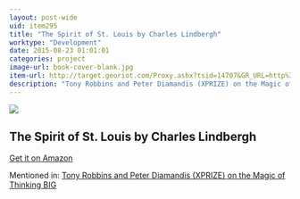 ```yaml
---
layout: post-wide
uid: item295
title: "The Spirit of St. Louis by Charles Lindbergh"
worktype: "Development"
date: 2015-08-23 01:01:01
categories: project
image-url: book-cover-blank.jpg
item-url: http://target.georiot.com/Proxy.ashx?tsid=14707&GR_URL=http%3A%2F%2Fwww.amazon.com%2FThe-Spirit-Louis-Charles-Lindbergh%2Fdp%2F0743237056%2F
description: "Tony Robbins and Peter Diamandis (XPRIZE) on the Magic of Thinking BIG"
---
```

<a href="http://target.georiot.com/Proxy.ashx?tsid=14707&GR_URL=http%3A%2F%2Fwww.amazon.com%2FThe-Spirit-Louis-Charles-Lindbergh%2Fdp%2F0743237056%2F" target="blank"><img src="../../../../img/thumbs/book-cover-blank.jpg" class="prod-img"></a>
<h2>The Spirit of St. Louis by Charles Lindbergh</h2>
<p><a href="http://target.georiot.com/Proxy.ashx?tsid=14707&GR_URL=http%3A%2F%2Fwww.amazon.com%2FThe-Spirit-Louis-Charles-Lindbergh%2Fdp%2F0743237056%2F" target="blank">Get it on Amazon</a><p>
<p>Mentioned in: <a href="http://fourhourworkweek.com/2014/10/07/global-learning-xprize/" target="blank">Tony Robbins and Peter Diamandis (XPRIZE) on the Magic of Thinking BIG</a></p>
